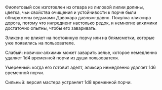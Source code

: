 Фиолетовый сок изготовлен из отвара из лиловой лилии долины, цветка, чьи свойства очищения и устойчивости к порче были обнаружены ведьмами Давокара давным-давно. Покупка эликсира дорога, потому что ингредиент настолько редок, и немногие алхимики достаточно опытны, чтобы его заваривать.

Эликсир не влияет на постоянную порчу или на блямсметки, которые уже появились на пользователе.

Слабый: новичок-алхимик может заварить зелье, которое немедленно удаляет 1d4 временной порчи из души пользователя.

Умеренный: когда его готовит адепт, эликсир немедленно удаляет 1d6 временной порчи.

Сильный: версия мастера устраняет 1d8 временной порчи.